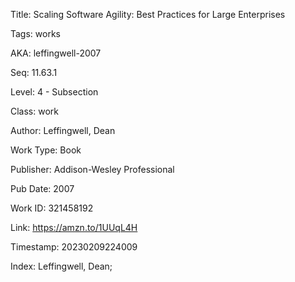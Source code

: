 Title:  Scaling Software Agility: Best Practices for Large Enterprises

Tags:   works

AKA:    leffingwell-2007

Seq:    11.63.1

Level:  4 - Subsection

Class:  work

Author: Leffingwell, Dean

Work Type: Book

Publisher: Addison-Wesley Professional

Pub Date: 2007

Work ID: 321458192

Link:   https://amzn.to/1UUqL4H

Timestamp: 20230209224009

Index:  Leffingwell, Dean; 
